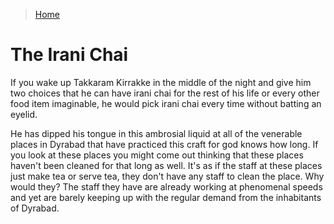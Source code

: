 >[Home](../README.md)

# The Irani Chai

If you wake up Takkaram Kirrakke in the middle of the night and give him  two choices that he can have irani chai for the rest of his life or every other food item imaginable, he would pick irani chai every time without batting an eyelid.

He has dipped his tongue in this ambrosial liquid at all of the venerable places in Dyrabad that have practiced  this craft for god knows how long. 
If you look at these places you might come out thinking that these places haven't been cleaned for that long as well. 
It's as if the staff at these places just make tea or serve tea, they don't have any staff to clean the place. 
Why would they? 
The staff they have are already working at phenomenal speeds and yet are barely keeping up with the regular demand from the inhabitants of Dyrabad.

